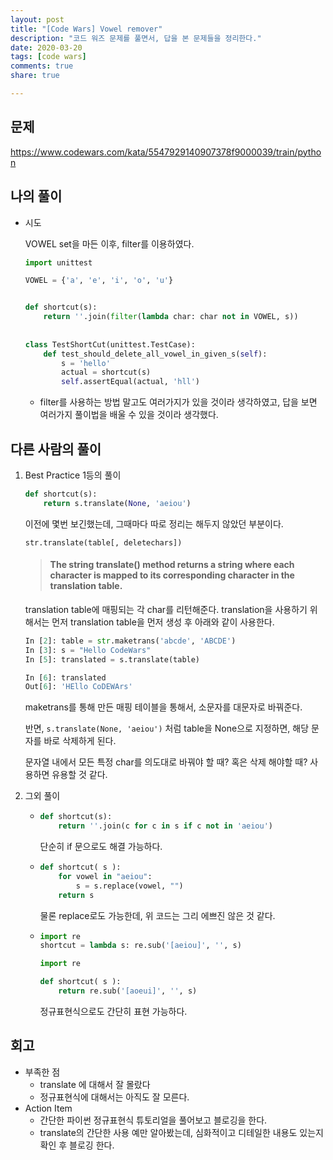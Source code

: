 ```yaml
---
layout: post
title: "[Code Wars] Vowel remover"
description: "코드 워즈 문제를 풀면서, 답을 본 문제들을 정리한다."
date: 2020-03-20
tags: [code wars]
comments: true
share: true

---
```




## 문제

https://www.codewars.com/kata/5547929140907378f9000039/train/python



## 나의 풀이

*   시도

    VOWEL set을 마든 이후, filter를 이용하였다.

    ```python
    import unittest
    
    VOWEL = {'a', 'e', 'i', 'o', 'u'}
    
    
    def shortcut(s):
        return ''.join(filter(lambda char: char not in VOWEL, s))
        
        
    class TestShortCut(unittest.TestCase):
        def test_should_delete_all_vowel_in_given_s(self):
            s = 'hello'
            actual = shortcut(s)
            self.assertEqual(actual, 'hll')

    ```
    
    *   filter를 사용하는 방법 말고도 여러가지가 있을 것이라 생각하였고, 답을 보면 여러가지 풀이법을 배울 수 있을 것이라 생각했다.

## 다른 사람의 풀이

1.  Best Practice 1등의 풀이

    ```python
    def shortcut(s):
        return s.translate(None, 'aeiou')
    ```

     이전에 몇번 보긴했는데, 그때마다 따로 정리는 해두지 않았던 부분이다.

    ```
    str.translate(table[, deletechars])
    ```

    >   #### The string translate() method returns a string where each character is mapped to its corresponding character in the translation table.

     translation table에 매핑되는 각 char를 리턴해준다. translation을 사용하기 위해서는 먼저 translation table을 먼저 생성 후 아래와 같이 사용한다.

    ```python
    In [2]: table = str.maketrans('abcde', 'ABCDE')
    In [3]: s = "Hello CodeWars"
    In [5]: translated = s.translate(table)
    
    In [6]: translated
    Out[6]: 'HEllo CoDEWArs'
    ```

    maketrans를 통해 만든 매핑 테이블을 통해서, 소문자를 대문자로 바꿔준다.

    반면, `s.translate(None, 'aeiou')` 처럼 table을 None으로 지정하면, 해당 문자를 바로 삭제하게 된다.

    문자열 내에서 모든 특정 char를 의도대로 바꿔야 할 때? 혹은 삭제 해야할 때? 사용하면 유용할 것 같다.

2.  그외 풀이

    *   ```python
        def shortcut(s):
            return ''.join(c for c in s if c not in 'aeiou')
        ```

         단순히 if 문으로도 해결 가능하다.

    *   ```python
        def shortcut( s ):
            for vowel in "aeiou":
                s = s.replace(vowel, "")
            return s
        ```

         물론 replace로도 가능한데, 위 코드는 그리 에쁘진 않은 것 같다.

    *   ```python
        import re
        shortcut = lambda s: re.sub('[aeiou]', '', s)
        ```

        ```python
        import re
        
        def shortcut( s ):
            return re.sub('[aoeui]', '', s)
        ```

         정규표현식으로도 간단히 표현 가능하다.



## 회고

*   부족한 점
    *   translate 에 대해서 잘 몰랐다
    *   정규표현식에 대해서는 아직도 잘 모른다.
*   Action Item
    *   간단한 파이썬 정규표현식 튜토리얼을 풀어보고 블로깅을 한다.
    *   translate의 간단한 사용 예만 알아봤는데, 심화적이고 디테일한 내용도 있는지 확인 후 블로깅 한다.